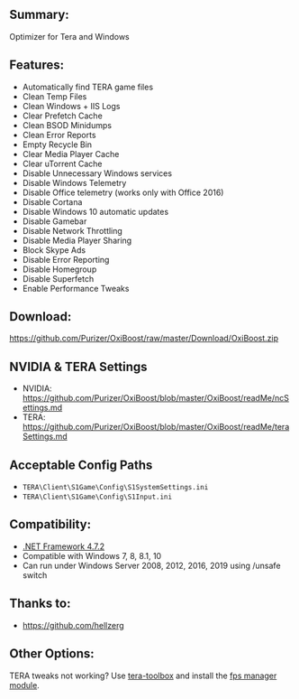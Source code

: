 ## Summary:

Optimizer for Tera and Windows

## Features:

* Automatically find TERA game files
* Clean Temp Files
* Clean Windows + IIS Logs
* Clear Prefetch Cache
* Clean BSOD Minidumps
* Clean Error Reports
* Empty Recycle Bin
* Clear Media Player Cache
* Clear uTorrent Cache
* Disable Unnecessary Windows services
* Disable Windows Telemetry
* Disable Office telemetry (works only with Office 2016)
* Disable Cortana
* Disable Windows 10 automatic updates
* Disable Gamebar
* Disable Network Throttling
* Disable Media Player Sharing
* Block Skype Ads
* Disable Error Reporting
* Disable Homegroup
* Disable Superfetch
* Enable Performance Tweaks 

## Download: 
https://github.com/Purizer/OxiBoost/raw/master/Download/OxiBoost.zip

## NVIDIA & TERA Settings
* NVIDIA: https://github.com/Purizer/OxiBoost/blob/master/OxiBoost/readMe/ncSettings.md
* TERA: https://github.com/Purizer/OxiBoost/blob/master/OxiBoost/readMe/teraSettings.md

## Acceptable Config Paths
* `TERA\Client\S1Game\Config\S1SystemSettings.ini`
* `TERA\Client\S1Game\Config\S1Input.ini`

## Compatibility: 

* [.NET Framework 4.7.2](https://dotnet.microsoft.com/download/dotnet-framework)
* Compatible with Windows 7, 8, 8.1, 10
* Can run under Windows Server 2008, 2012, 2016, 2019 using /unsafe switch

## Thanks to: 
* https://github.com/hellzerg

## Other Options:

TERA tweaks not working? Use [tera-toolbox](https://github.com/tera-toolbox/tera-toolbox) and install the [fps manager module](https://github.com/SaltyMonkey/fps-manager).

